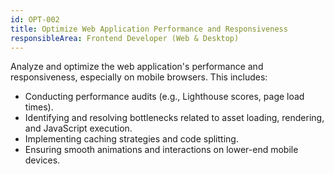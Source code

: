 ```yaml
---
id: OPT-002
title: Optimize Web Application Performance and Responsiveness
responsibleArea: Frontend Developer (Web & Desktop)
---
```

Analyze and optimize the web application's performance and responsiveness, especially on mobile browsers. This includes:
- Conducting performance audits (e.g., Lighthouse scores, page load times).
- Identifying and resolving bottlenecks related to asset loading, rendering, and JavaScript execution.
- Implementing caching strategies and code splitting.
- Ensuring smooth animations and interactions on lower-end mobile devices.